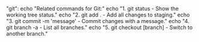  "git":
            echo "Related commands for Git:"
            echo "1. git status - Show the working tree status."
            echo "2. git add . - Add all changes to staging."
            echo "3. git commit -m 'message' - Commit changes with a message."
            echo "4. git branch -a - List all branches."
            echo "5. git checkout [branch] - Switch to another branch."
